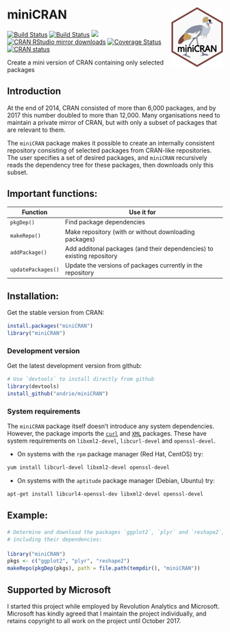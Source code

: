 
<!-- README.md is generated from README.Rmd. Please edit that file -->

# miniCRAN <img src='man/figures/miniCRAN-logo.png' align="right" height="139" />

<!-- badges: start -->

[![Build
Status](https://travis-ci.org/andrie/miniCRAN.svg?branch=master)](https://travis-ci.org/andrie/miniCRAN)
[![Build
Status](https://travis-ci.org/andrie/miniCRAN.svg?branch=dev)](https://travis-ci.org/andrie/miniCRAN)
[![](http://www.r-pkg.org/badges/version/miniCRAN)](http://www.r-pkg.org/pkg/miniCRAN)
[![CRAN RStudio mirror
downloads](http://cranlogs.r-pkg.org/badges/miniCRAN)](http://www.r-pkg.org/pkg/miniCRAN)
[![Coverage
Status](https://img.shields.io/codecov/c/github/andrie/miniCRAN/master.svg)](https://codecov.io/github/andrie/miniCRAN?branch=master)
[![CRAN
status](https://www.r-pkg.org/badges/version/miniCRAN)](https://cran.r-project.org/package=miniCRAN)
<!-- badges: end -->

Create a mini version of CRAN containing only selected packages

## Introduction

At the end of 2014, CRAN consisted of more than 6,000 packages, and by
2017 this number doubled to more than 12,000. Many organisations need to
maintain a private mirror of CRAN, but with only a subset of packages
that are relevant to them.

The `miniCRAN` package makes it possible to create an internally
consistent repository consisting of selected packages from CRAN-like
repositories. The user specifies a set of desired packages, and
`miniCRAN` recursively reads the dependency tree for these packages,
then downloads only this subset.

## Important functions:

| Function           | Use it for                                                             |
| ------------------ | ---------------------------------------------------------------------- |
| `pkgDep()`         | Find package dependencies                                              |
| `makeRepo()`       | Make repository (with or without downloading packages)                 |
| `addPackage()`     | Add additonal packages (and their dependencies) to existing repository |
| `updatePackages()` | Update the versions of packages currently in the repository            |

## Installation:

Get the stable version from CRAN:

``` r
install.packages("miniCRAN")
library("miniCRAN")
```

### Development version

Get the latest development version from github:

``` r
# Use `devtools` to install directly from github
library(devtools)
install_github("andrie/miniCRAN")
```

### System requirements

The `miniCRAN` package itself doesn’t introduce any system dependencies.
However, the package imports the
[`curl`](https://cran.r-project.org/package=curl) and
[`XML`](https://cran.r-project.org/package=XML) packages. These have
system requirements on `libxml2-devel`, `libcurl-devel` and
`openssl-devel`.

  - On systems with the `rpm` package manager (Red Hat, CentOS) try:

<!-- end list -->

``` bash
yum install libcurl-devel libxml2-devel openssl-devel
```

  - On systems with the `aptitude` package manager (Debian, Ubuntu) try:

<!-- end list -->

``` bash
apt-get install libcurl4-openssl-dev libxml2-devel openssl-devel
```

## Example:

``` r
# Determine and download the packages `ggplot2`, `plyr` and `reshape2`, 
# including their dependencies:

library("miniCRAN")
pkgs <- c("ggplot2", "plyr", "reshape2")
makeRepo(pkgDep(pkgs), path = file.path(tempdir(), "miniCRAN"))
```

## Supported by Microsoft

I started this project while employed by Revolution Analytics and
Microsoft. Microsoft has kindly agreed that I maintain the project
individually, and retains copyright to all work on the project until
October 2017.
